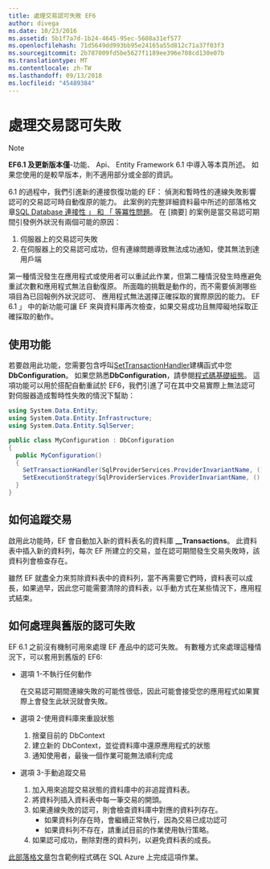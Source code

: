 ```yaml
---
title: 處理交易認可失敗 EF6
author: divega
ms.date: 10/23/2016
ms.assetid: 5b1f7a7d-1b24-4645-95ec-5608a31ef577
ms.openlocfilehash: 71d5649dd993bb95e24165a55d812c71a37f03f3
ms.sourcegitcommit: 2b787009fd5be5627f1189ee396e708cd130e07b
ms.translationtype: MT
ms.contentlocale: zh-TW
ms.lasthandoff: 09/13/2018
ms.locfileid: "45489384"
---
```

# <a name="handling-transaction-commit-failures"></a>處理交易認可失敗
> [!NOTE]
> **EF6.1 及更新版本僅**-功能、 Api、 Entity Framework 6.1 中導入等本頁所述。 如果您使用的是較早版本，則不適用部分或全部的資訊。  

6.1 的過程中，我們引進新的連接恢復功能的 EF： 偵測和暫時性的連線失敗影響認可的交易認可時自動復原的能力。 此案例的完整詳細資料最中所述的部落格文章[SQL Database 連接性 」 和 「 等冪性問題](http://blogs.msdn.com/b/adonet/archive/2013/03/11/sql-database-connectivity-and-the-idempotency-issue.aspx)。  在 [摘要] 的案例是當交易認可期間引發例外狀況有兩個可能的原因：  

1. 伺服器上的交易認可失敗
2. 在伺服器上的交易認可成功，但有連線問題導致無法成功通知，使其無法到達用戶端  

第一種情況發生在應用程式或使用者可以重試此作業，但第二種情況發生時應避免重試次數和應用程式無法自動復原。 所面臨的挑戰是動作的，而不需要偵測哪些項目為已回報例外狀況認可、 應用程式無法選擇正確採取的實際原因的能力。 EF 6.1 」 中的新功能可讓 EF 來與資料庫再次檢查，如果交易成功且無障礙地採取正確採取的動作。  

## <a name="using-the-feature"></a>使用功能  

若要啟用此功能，您需要包含呼叫[SetTransactionHandler](https://msdn.microsoft.com/library/system.data.entity.dbconfiguration.setdefaulttransactionhandler.aspx)建構函式中您**DbConfiguration**。 如果您熟悉**DbConfiguration**，請參閱[程式碼基礎組態](~/ef6/fundamentals/configuring/code-based.md)。 這項功能可以用於搭配自動重試於 EF6，我們引進了可在其中交易實際上無法認可對伺服器造成暫時性失敗的情況下幫助：  

``` csharp
using System.Data.Entity;
using System.Data.Entity.Infrastructure;
using System.Data.Entity.SqlServer;

public class MyConfiguration : DbConfiguration  
{
  public MyConfiguration()  
  {  
    SetTransactionHandler(SqlProviderServices.ProviderInvariantName, () => new CommitFailureHandler());  
    SetExecutionStrategy(SqlProviderServices.ProviderInvariantName, () => new SqlAzureExecutionStrategy());  
  }  
}
```  

## <a name="how-transactions-are-tracked"></a>如何追蹤交易  

啟用此功能時，EF 會自動加入新的資料表名的資料庫 **__Transactions**。 此資料表中插入新的資料列，每次 EF 所建立的交易，並在認可期間發生交易失敗時，該資料列會檢查存在。  

雖然 EF 就盡全力來剪除資料表中的資料列，當不再需要它們時，資料表可以成長，如果過早，因此您可能需要清除的資料表，以手動方式在某些情況下，應用程式結束。  

## <a name="how-to-handle-commit-failures-with-previous-versions"></a>如何處理與舊版的認可失敗

EF 6.1 之前沒有機制可用來處理 EF 產品中的認可失敗。 有數種方式來處理這種情況下，可以套用到舊版的 EF6:  

* 選項 1-不執行任何動作  

  在交易認可期間連線失敗的可能性很低，因此可能會接受您的應用程式如果實際上會發生此狀況就會失敗。  

* 選項 2-使用資料庫來重設狀態  

  1. 捨棄目前的 DbContext  
  2. 建立新的 DbContext，並從資料庫中還原應用程式的狀態  
  3. 通知使用者，最後一個作業可能無法順利完成  

* 選項 3-手動追蹤交易  

  1. 加入用來追蹤交易狀態的資料庫中的非追蹤資料表。  
  2. 將資料列插入資料表中每一筆交易的開頭。  
  3. 如果連線失敗的認可，則會檢查資料庫中對應的資料列存在。  
     - 如果資料列存在時，會繼續正常執行，因為交易已成功認可  
     - 如果資料列不存在，請重試目前的作業使用執行策略。  
  4. 如果認可成功，刪除對應的資料列，以避免資料表的成長。  

[此部落格文章](http://blogs.msdn.com/b/adonet/archive/2013/03/11/sql-database-connectivity-and-the-idempotency-issue.aspx)包含範例程式碼在 SQL Azure 上完成這項作業。  
